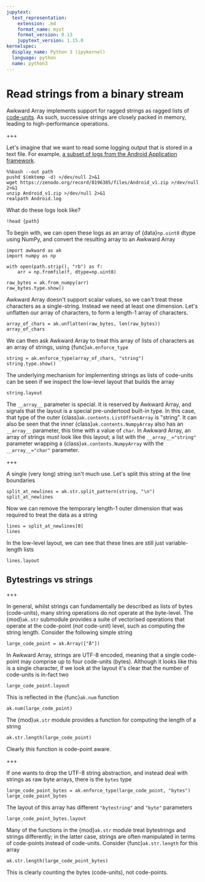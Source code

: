 ```yaml
---
jupytext:
  text_representation:
    extension: .md
    format_name: myst
    format_version: 0.13
    jupytext_version: 1.15.0
kernelspec:
  display_name: Python 3 (ipykernel)
  language: python
  name: python3
---
```


# Read strings from a binary stream

Awkward Array implements support for ragged strings as ragged lists of [code-units](https://en.wikipedia.org/wiki/UTF-8). As such, successive strings are closely packed in memory, leading to high-performance operations.

+++

Let's imagine that we want to read some logging output that is stored in a text file. For example, [a subset of logs from the Android Application framework](https://zenodo.org/record/8196385).

```{code-cell} ipython3
%%bash --out path
pushd $(mktemp -d) >/dev/null 2>&1
wget https://zenodo.org/record/8196385/files/Android_v1.zip >/dev/null 2>&1
unzip Android_v1.zip >/dev/null 2>&1
realpath Android.log
```

What do these logs look like?

```{code-cell} ipython3
!head {path}
```

To begin with, we can open these logs as an array of {data}`np.uint8` dtype using NumPy, and convert the resulting array to an Awkward Array

```{code-cell} ipython3
import awkward as ak
import numpy as np

with open(path.strip(), "rb") as f:
    arr = np.fromfile(f, dtype=np.uint8)

raw_bytes = ak.from_numpy(arr)
raw_bytes.type.show()
```

Awkward Array doesn't support scalar values, so we can't treat these characters as a single-string. Instead we need at least one dimension. Let's unflatten our array of characters, to form a length-1 array of characters.

```{code-cell} ipython3
array_of_chars = ak.unflatten(raw_bytes, len(raw_bytes))
array_of_chars
```

We can then ask Awkward Array to treat this array of lists of characters as an array of strings, using {func}`ak.enforce_type`

```{code-cell} ipython3
string = ak.enforce_type(array_of_chars, "string")
string.type.show()
```

The underlying mechanism for implementing strings as lists of code-units can be seen if we inspect the low-level layout that builds the array

```{code-cell} ipython3
string.layout
```

The `__array__` parameter is special. It is reserved by Awkward Array, and signals that the layout is a special pre-undertood built-in type. In this case, that type of the outer {class}`ak.contents.ListOffsetArray` is "string". It can also be seen that the inner {class}`ak.contents.NumpyArray` also has an `__array__` parameter, this time with a value of `char`. In Awkward Array, an array of strings *must* look like this layout; a list with the `__array__="string"` parameter wrapping a {class}`ak.contents.NumpyArray` with the `__array__="char"` parameter.

+++

A single (very long) string isn't much use. Let's split this string at the line boundaries

```{code-cell} ipython3
split_at_newlines = ak.str.split_pattern(string, "\n")
split_at_newlines
```

Now we can remove the temporary length-1 outer dimension that was required to treat the data as a string

```{code-cell} ipython3
lines = split_at_newlines[0]
lines
```

In the low-level layout, we can see that these lines are still just variable-length lists

```{code-cell} ipython3
lines.layout
```

## Bytestrings vs strings

+++

In general, whilst strings can fundamentally be described as lists of bytes (code-units), many string operations do not operate at the byte-level. The {mod}`ak.str` submodule provides a suite of vectorised operations that operate at the code-point (*not* code-unit) level, such as computing the string length. Consider the following simple string

```{code-cell} ipython3
large_code_point = ak.Array(["Å"])
```

In Awkward Array, strings are UTF-8 encoded, meaning that a single code-point may comprise up to four code-units (bytes). Although it looks like this is a single character, if we look at the layout it's clear that the number of code-units is in-fact two

```{code-cell} ipython3
large_code_point.layout
```

This is reflected in the {func}`ak.num` function

```{code-cell} ipython3
ak.num(large_code_point)
```

The {mod}`ak.str` module provides a function for computing the length of a string

```{code-cell} ipython3
ak.str.length(large_code_point)
```

Clearly _this_ function is code-point aware.

+++

If one wants to drop the UTF-8 string abstraction, and instead deal with strings as raw byte arrays, there is the `bytes` type

```{code-cell} ipython3
large_code_point_bytes = ak.enforce_type(large_code_point, "bytes")
large_code_point_bytes
```

The layout of this array has different `"bytestring"` and `"byte"` parameters

```{code-cell} ipython3
large_code_point_bytes.layout
```

Many of the functions in the {mod}`ak.str` module treat bytestrings and strings differently; in the latter case, strings are often manipulated in terms of code-points instead of code-units. Consider {func}`ak.str.length` for this array

```{code-cell} ipython3
ak.str.length(large_code_point_bytes)
```

This is clearly counting the bytes (code-units), not code-points.
